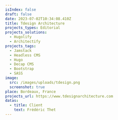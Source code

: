 ```yaml
---
isIndex: false
draft: false
date: 2023-07-02T10:34:08.410Z
title: Tdesign Architecture
projects_types: Editorial
projects_solutions:
  - Hugolify
  - Architectify
projects_tags:
  - Jamstack
  - Headless CMS
  - Hugo
  - Decap CMS
  - Bootstrap
  - SASS
image:
  src: /images/uploads/tdesign.png
  screenshot: true
place: Bordeaux, France
projects_url: https://www.tdesignarchitecture.com
datas:
  - title: Client
    text: Frédéric Thet
---
```

